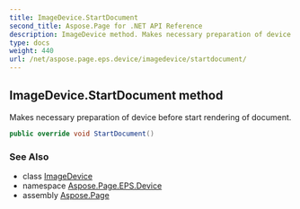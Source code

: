 ```yaml
---
title: ImageDevice.StartDocument
second_title: Aspose.Page for .NET API Reference
description: ImageDevice method. Makes necessary preparation of device before start rendering of document
type: docs
weight: 440
url: /net/aspose.page.eps.device/imagedevice/startdocument/
---
```

## ImageDevice.StartDocument method

Makes necessary preparation of device before start rendering of document.

```csharp
public override void StartDocument()
```

### See Also

* class [ImageDevice](../)
* namespace [Aspose.Page.EPS.Device](../../imagedevice/)
* assembly [Aspose.Page](../../../)


